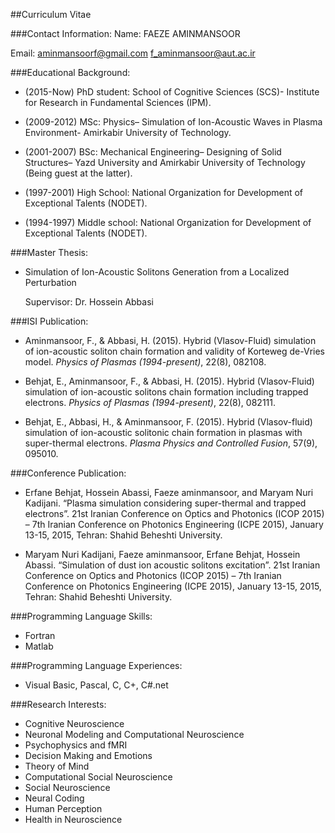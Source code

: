 ##Curriculum Vitae

###Contact Information:
Name:                      FAEZE AMINMANSOOR

Email:                     aminmansoorf@gmail.com
	f_aminmansoor@aut.ac.ir


###Educational Background:
*	(2015-Now) PhD student: School of Cognitive Sciences (SCS)- Institute for Research in Fundamental Sciences (IPM).

*	(2009-2012) MSc: Physics– Simulation of Ion-Acoustic Waves in Plasma Environment- Amirkabir University of Technology.

*	(2001-2007) BSc: Mechanical Engineering– Designing of Solid Structures– Yazd University and Amirkabir University of Technology (Being guest at the latter).

*	(1997-2001) High School: National Organization for Development of Exceptional Talents (NODET).

*	(1994-1997) Middle school: National Organization for Development of Exceptional Talents (NODET).

###Master Thesis:
*	Simulation of Ion-Acoustic Solitons Generation from a Localized Perturbation

	Supervisor: Dr. Hossein Abbasi



###ISI Publication:
*	Aminmansoor, F., & Abbasi, H. (2015). Hybrid (Vlasov-Fluid) simulation of ion-acoustic soliton chain formation and validity of Korteweg de-Vries model. *Physics of Plasmas (1994-present)*, 22(8), 082108. 

*	Behjat, E., Aminmansoor, F., & Abbasi, H. (2015). Hybrid (Vlasov-Fluid) simulation of ion-acoustic solitons chain formation including trapped electrons. *Physics of Plasmas (1994-present)*, 22(8), 082111.

*	Behjat, E., Abbasi, H., & Aminmansoor, F. (2015). Hybrid (Vlasov-fluid) simulation of ion-acoustic solitonic chain formation in plasmas with super-thermal electrons. *Plasma Physics and Controlled Fusion*, 57(9), 095010.

###Conference Publication:
*	Erfane Behjat, Hossein Abassi, Faeze aminmansoor, and Maryam Nuri Kadijani. “Plasma simulation considering super-thermal and trapped electrons”. 21st Iranian Conference on Optics and Photonics (ICOP 2015) – 7th Iranian Conference on Photonics Engineering (ICPE 2015), January 13-15, 2015, Tehran: Shahid Beheshti University.

*	Maryam Nuri Kadijani, Faeze aminmansoor, Erfane Behjat, Hossein Abassi. “Simulation of dust ion acoustic solitons excitation”. 21st Iranian Conference on Optics and Photonics (ICOP 2015) – 7th Iranian Conference on Photonics Engineering (ICPE 2015), January 13-15, 2015, Tehran: Shahid Beheshti University.

###Programming Language Skills:
*	Fortran
*	Matlab

###Programming Language Experiences:
*	Visual Basic, Pascal, C, C+, C#.net

###Research Interests:
*	Cognitive Neuroscience
*	Neuronal Modeling and Computational Neuroscience
*	Psychophysics and fMRI
*	Decision Making and Emotions
*	Theory of Mind
*	Computational Social Neuroscience
*	Social Neuroscience
*	Neural Coding
*	Human Perception
*	Health in Neuroscience


